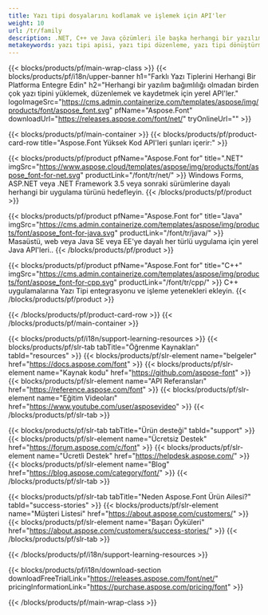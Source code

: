 ```yaml
---
title: Yazı tipi dosyalarını kodlamak ve işlemek için API'ler
weight: 10
url: /tr/family
description: .NET, C++ ve Java çözümleri ile başka herhangi bir yazılım bağımlılığı olmadan farklı yazı tipi biçimlerini herhangi bir platformda yükleyin, düzenleyin, dönüştürün ve kaydedin
metakeywords: yazı tipi apisi, yazı tipi düzenleme, yazı tipi dönüştürme api
---
```


{{< blocks/products/pf/main-wrap-class >}}
{{< blocks/products/pf/i18n/upper-banner h1="Farklı Yazı Tiplerini Herhangi Bir Platforma Entegre Edin" h2="Herhangi bir yazılım bağımlılığı olmadan birden çok yazı tipini yüklemek, düzenlemek ve kaydetmek için yerel API'ler." logoImageSrc="https://cms.admin.containerize.com/templates/aspose/img/products/font/aspose_font.svg" pfName="Aspose.Font" downloadUrl="https://releases.aspose.com/font/net/" tryOnlineUrl="" >}}

{{< blocks/products/pf/main-container >}}
{{< blocks/products/pf/product-card-row title="Aspose.Font Yüksek Kod API'leri şunları içerir:" >}}

{{< blocks/products/pf/product pfName="Aspose.Font for" title=".NET" imgSrc="https://www.aspose.cloud/templates/aspose/img/products/font/aspose_font-for-net.svg" productLink="/font/tr/net/" >}}
Windows Forms, ASP.NET veya .NET Framework 3.5 veya sonraki sürümlerine dayalı herhangi bir uygulama türünü hedefleyin.
{{< /blocks/products/pf/product >}}

{{< blocks/products/pf/product pfName="Aspose.Font for" title="Java" imgSrc="https://cms.admin.containerize.com/templates/aspose/img/products/font/aspose_font-for-java.svg" productLink="/font/tr/java/" >}}
Masaüstü, web veya Java SE veya EE'ye dayalı her türlü uygulama için yerel Java API'leri..
{{< /blocks/products/pf/product >}}

{{< blocks/products/pf/product pfName="Aspose.Font for" title="C++" imgSrc="https://cms.admin.containerize.com/templates/aspose/img/products/font/aspose_font-for-cpp.svg" productLink="/font/tr/cpp/" >}}
C++ uygulamalarına Yazı Tipi entegrasyonu ve işleme yetenekleri ekleyin.
{{< /blocks/products/pf/product >}}

{{< /blocks/products/pf/product-card-row >}}
{{< /blocks/products/pf/main-container >}}

{{< blocks/products/pf/i18n/support-learning-resources >}}
{{< blocks/products/pf/slr-tab tabTitle="Öğrenme Kaynakları" tabId="resources" >}}
{{< blocks/products/pf/slr-element name="belgeler" href="https://docs.aspose.com/font" >}}
{{< blocks/products/pf/slr-element name="Kaynak kodu" href="https://github.com/aspose-font" >}}
{{< blocks/products/pf/slr-element name="API Referansları" href="https://reference.aspose.com/font" >}}
{{< blocks/products/pf/slr-element name="Eğitim Videoları" href="https://www.youtube.com/user/asposevideo" >}}
{{< /blocks/products/pf/slr-tab >}}

{{< blocks/products/pf/slr-tab tabTitle="Ürün desteği" tabId="support" >}}
{{< blocks/products/pf/slr-element name="Ücretsiz Destek" href="https://forum.aspose.com/c/font" >}}
{{< blocks/products/pf/slr-element name="Ücretli Destek" href="https://helpdesk.aspose.com/" >}}
{{< blocks/products/pf/slr-element name="Blog" href="https://blog.aspose.com/category/font/" >}}
{{< /blocks/products/pf/slr-tab >}}

{{< blocks/products/pf/slr-tab tabTitle="Neden Aspose.Font Ürün Ailesi?" tabId="success-stories" >}}
{{< blocks/products/pf/slr-element name="Müşteri Listesi" href="https://about.aspose.com/customers/" >}}
{{< blocks/products/pf/slr-element name="Başarı Öyküleri" href="https://about.aspose.com/customers/success-stories/" >}}
{{< /blocks/products/pf/slr-tab >}}

{{< /blocks/products/pf/i18n/support-learning-resources >}}

{{< blocks/products/pf/i18n/download-section downloadFreeTrialLink="https://releases.aspose.com/font/net/" pricingInformationLink="https://purchase.aspose.com/pricing/font" >}}

{{< /blocks/products/pf/main-wrap-class >}}